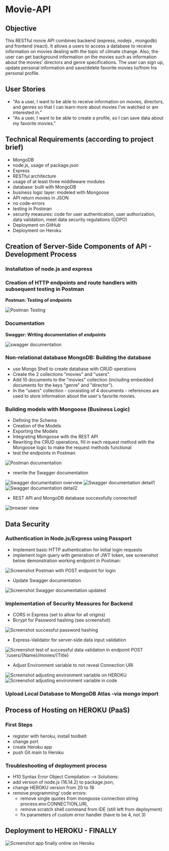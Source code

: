 # Movie-API

## Objective

This RESTful movie API combines backend (express, nodejs , mongodb) and frontend (react). It allows a users to access a database to receive information on movies dealing with the topic of climate change. Also, the user can get background information on the movies such as information about the movies' directors and genre specifications. The user can sign up, update personal information and save/delete favorite movies to/from his personal profile.

## User Stories

* "As a user, I want to be able to receive information on movies, directors, and genres so that I can learn more about movies I’ve watched or am interested in."
* "As a user, I want to be able to create a profile, so I can save data about my favorite movies."

## Technical Requirements (according to project brief)

* MongoDB
* node.js, usage of package.json
* Express
* RESTful architecture
* usage of at least three middleware modules
* database: built with MongoDB
* business logic layer: modeled with Mongoose
* API return movies in JSON
* no code-errors
* testing in Postman
* security measures: code for user authentication, user authorization, data validation, meet data security regulations (GDPO)
* Deployment on GitHub
* Deployment on Heroku

## Creation of Server-Side Components of API - Development Process

### Installation of node.js and express

### Creation of HTTP endpoints and route handlers with subsequent testing in Postman

**Postman: Testing of endpoints**

<img src="https://user-images.githubusercontent.com/99111208/161479118-6014200c-aa61-4424-ba93-948936617e51.png" alt="Postman Testing">

### Documentation

**Swagger: Writing documentation of endpoints**

<img src="https://user-images.githubusercontent.com/99111208/161479123-1471ab5a-6256-4c1b-99df-41e9ce3c004c.png" alt="swagger documentation">

### Non-relational database MongoDB: Building the database

* use Mongo Shell to create database with CRUD operations
* Create the 2 collections "movies" and "users".
* Add 10 documents to the "movies" collection (including embedded documents for the keys "genre" and "director").
* In the "users" collection - consisting of 4 documents - references are used to store information about the user's favorite movies.

### Building models with Mongoose (Business Logic)

* Defining the Schema
* Creation of the Models
* Exporting the Models
* Integrating Mongoose with the REST API
* Rewriting the CRUD operations, fill in each request method with the Mongoose logic to make the request methods functional
* test the endpoints in Postman

<img src="https://user-images.githubusercontent.com/99111208/162483313-eeab363f-be89-4493-a05f-f1abfe9896f3.png" alt="Postman documentation">

* rewrite the Swagger documentation

<img src="https://user-images.githubusercontent.com/99111208/162483329-578dba1f-2b50-4cd3-9f52-7b9849a6917d.png" alt="Swagger documentation overview">

<img src="https://user-images.githubusercontent.com/99111208/162483322-147bb2e2-1e4d-4554-b909-d1987091a02a.png" alt="Swagger documentation detail1">

<img src="https://user-images.githubusercontent.com/99111208/162483324-7accde1e-e3a1-43c1-9212-56eb33dd10ce.png" alt="Swagger documentation detail2">

* REST API and MongoDB database successfully connected!

<img src="https://user-images.githubusercontent.com/99111208/162485245-b15d95e7-3edc-419c-b72b-1e76dff4b165.png" alt="browser view">

## Data Security

### Authentication in Node.js/Express using Passport

* Implement basic HTTP authentication for initial login requests
* implement login query with generation of JWT token, see screenshot below demonstration working endpoint in Postman:

<img src="https://user-images.githubusercontent.com/99111208/162905239-a86a61ae-ff22-4410-8c8e-4a397dbf5436.png" alt="Screenshot Postman with POST endpoint for login">

* Update Swagger documentation

<img src="https://user-images.githubusercontent.com/99111208/162905204-e4b60cd9-b123-4f71-9ce1-197a0d6c074e.png" alt="Screenshot Swagger documentation updated">

### Implementation of Security Measures for Backend

* CORS in Express (set to allow for all origins)
* Bcrypt for Password hashing (see screenshot)

<img src="https://user-images.githubusercontent.com/99111208/163310983-1f30f9be-dd62-4c70-afef-72acfcec781b.png" alt="Screenshot successful password hashing">

* Express-Validator for server-side data input validation

<img src="https://user-images.githubusercontent.com/99111208/163312208-f2e15c6e-30d6-4ae8-b61f-b1221d045922.png" alt="Screenshot test of successful data validation in endpoint POST '/users/{Name}/movies/{Title}">

* Adjust Environment variable to not reveal Connection URI

<img src="https://user-images.githubusercontent.com/99111208/163313326-2c05fa2f-185f-4da8-91e5-04b3bbc79629.png" alt="Screenshot adjusting environment variable on HEROKU">

<img src="https://user-images.githubusercontent.com/99111208/163313342-ecbf4ff4-de6e-47c9-85e3-755742e8c9c7.png" alt="Screenshot adjusting environment variable in code">

### Upload Local Database to MongoDB Atlas -via mongo import


## Process of Hosting on HEROKU (PaaS)

### First Steps

* register with heroku, install toolbelt
* change port
* create Heroku app
* push Git main to Heroku

### Troubleshooting of deployment process

  * H10 Syntax Error Object Compilation --> Solutions: 
  * add version of node.js (16.14.2) to package.json,
  * change HEROKU version from 20 to 18
  * remove programming/ code errors:
    * remove single quotes from mongoose connection string process.env.CONNECTION_URI, 
    * remove scratch shell command from IDE (still left from deployment)
    * fix parameters of custom error handler (have to be 4, not 3)
    
## Deployment to HEROKU - FINALLY

<img src="https://user-images.githubusercontent.com/99111208/163316015-6b1cf16d-9469-4f92-85ee-0957de9e3ab2.png" alt="Screenshot app finally online on Heroku">


